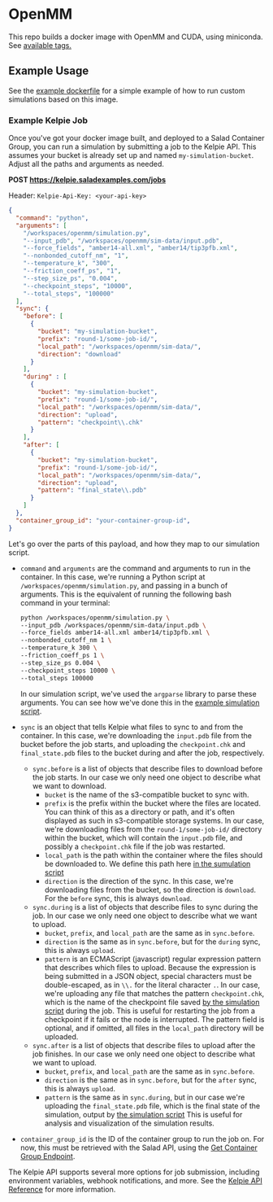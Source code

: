 # OpenMM

This repo builds a docker image with OpenMM and CUDA, using miniconda.
See [available tags.](https://hub.docker.com/r/saladtechnologies/openmm/tags)

## Example Usage

See the [example dockerfile](./Dockerfile.example) for a simple example of how to run custom simulations based on this image.

### Example Kelpie Job

Once you've got your docker image built, and deployed to a Salad Container Group, you can run a simulation by submitting a job to the Kelpie API. This assumes your bucket is already set up and named `my-simulation-bucket`. Adjust all the paths and arguments as needed.

**POST https://kelpie.saladexamples.com/jobs**

Header: `Kelpie-Api-Key: <your-api-key>`
```json
{
  "command": "python",
  "arguments": [
    "/workspaces/openmm/simulation.py",
    "--input_pdb", "/workspaces/openmm/sim-data/input.pdb",
    "--force_fields", "amber14-all.xml", "amber14/tip3pfb.xml",
    "--nonbonded_cutoff_nm", "1",
    "--temperature_k", "300",
    "--friction_coeff_ps", "1",
    "--step_size_ps", "0.004",
    "--checkpoint_steps", "10000",
    "--total_steps", "100000"
  ],
  "sync": {
    "before": [
      {
        "bucket": "my-simulation-bucket",
        "prefix": "round-1/some-job-id/",
        "local_path": "/workspaces/openmm/sim-data/",
        "direction": "download"
      }
    ],
    "during" : [
      {
        "bucket": "my-simulation-bucket",
        "prefix": "round-1/some-job-id/",
        "local_path": "/workspaces/openmm/sim-data/",
        "direction": "upload",
        "pattern": "checkpoint\\.chk"
      }
    ],
    "after": [
      {
        "bucket": "my-simulation-bucket",
        "prefix": "round-1/some-job-id/",
        "local_path": "/workspaces/openmm/sim-data/",
        "direction": "upload",
        "pattern": "final_state\\.pdb"
      }
    ]
  },
  "container_group_id": "your-container-group-id",
}
```

Let's go over the parts of this payload, and how they map to our simulation script.

- `command` and `arguments` are the command and arguments to run in the container. In this case, we're running a Python script at `/workspaces/openmm/simulation.py`, and passing in a bunch of arguments. This is the equivalent of running the following bash command in your terminal:
  
  ```bash
  python /workspaces/openmm/simulation.py \
  --input_pdb /workspaces/openmm/sim-data/input.pdb \
  --force_fields amber14-all.xml amber14/tip3pfb.xml \
  --nonbonded_cutoff_nm 1 \
  --temperature_k 300 \
  --friction_coeff_ps 1 \
  --step_size_ps 0.004 \
  --checkpoint_steps 10000 \
  --total_steps 100000
  ```

  In our simulation script, we've used the `argparse` library to parse these arguments. You can see how we've done this in the [example simulation script](./simulation.py#L75-L120).

- `sync` is an object that tells Kelpie what files to sync to and from the container. In this case, we're downloading the `input.pdb` file from the bucket before the job starts, and uploading the `checkpoint.chk` and `final_state.pdb` files to the bucket during and after the job, respectively.
  - `sync.before` is a list of objects that describe files to download before the job starts. In our case we only need one object to describe what we want to download.
    - `bucket` is the name of the s3-compatible bucket to sync with.
    - `prefix` is the prefix within the bucket where the files are located. You can think of this as a directory or path, and it's often displayed as such in s3-compatible storage systems. In our case, we're downloading files from the `round-1/some-job-id/` directory within the bucket, which will contain the `input.pdb` file, and possibly a `checkpoint.chk` file if the job was restarted.
    - `local_path` is the path within the container where the files should be downloaded to. We define this path here [in the sumulation script](./simulation.py#L10)
    - `direction` is the direction of the sync. In this case, we're downloading files from the bucket, so the direction is `download`. For the `before` sync, this is always `download`.
  - `sync.during` is a list of objects that describe files to sync during the job. In our case we only need one object to describe what we want to upload.
    - `bucket`, `prefix`, and `local_path` are the same as in `sync.before`.
    - `direction` is the same as in `sync.before`, but for the `during` sync, this is always `upload`.
    - `pattern` is an ECMAScript (javascript) regular expression pattern that describes which files to upload. Because the expression is being submitted in a JSON object, special characters must be double-escaped, as in `\\.` for the literal character `.`. In our case, we're uploading any file that matches the pattern `checkpoint.chk`, which is the name of the checkpoint file saved [by the simulation script](./simulation.py#L12) during the job. This is useful for restarting the job from a checkpoint if it fails or the node is interrupted. The pattern field is optional, and if omitted, all files in the `local_path` directory will be uploaded.
  - `sync.after` is a list of objects that describe files to upload after the job finishes. In our case we only need one object to describe what we want to upload.
    - `bucket`, `prefix`, and `local_path` are the same as in `sync.before`.
    - `direction` is the same as in `sync.before`, but for the `after` sync, this is always `upload`.
    - `pattern` is the same as in `sync.during`, but in our case we're uploading the `final_state.pdb` file, which is the final state of the simulation, output by [the simulation script](./simulation.py#L13) This is useful for analysis and visualization of the simulation results.
- `container_group_id` is the ID of the container group to run the job on. For now, this must be retrieved with the Salad API, using the [Get Container Group Endpoint](https://docs.salad.com/api-reference/container_groups/get-a-container-group).

The Kelpie API supports several more options for job submission, including environment variables, webhook notifications, and more. See the [Kelpie API Reference](https://kelpie.saladexamples.com/docs#/default/post_CreateJob) for more information.